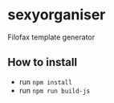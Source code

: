 # sexyorganiser
Filofax template generator
## How to install
- run `npm install`
- run `npm run build-js`

